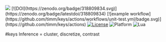 <img src="https://img.shields.io/badge/purpose-ai%20,%20se-blueviolet">
[![DOI](https://zenodo.org/badge/318809834.svg)](https://zenodo.org/badge/latestdoi/318809834)
[![example workflow](https://github.com/timm/keys/actions/workflows/unit-test.yml/badge.svg)](https://github.com/timm/keys/actions)
<a href="https://github.com/timm/keys/blob/master/LICENSE"><img
alt="License" src="https://img.shields.io/badge/license-unlicense-red"></a>
<img alt="Platform" src="https://img.shields.io/badge/platform-osx%20,%20linux-lightgrey">
<img alt="Lua" src="https://img.shields.io/badge/lua-v5.4-blue">

#keys
Inference = cluster, discretize, contrast
